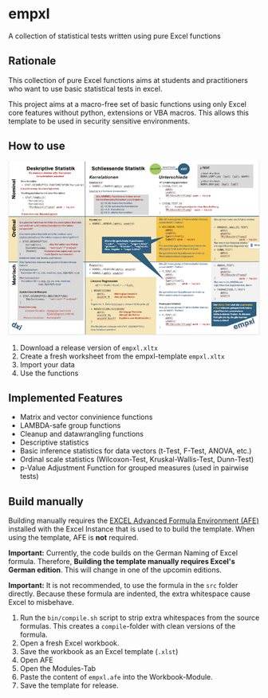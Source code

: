# empxl 

A collection of statistical tests written using pure Excel functions

## Rationale

This collection of pure Excel functions aims at students and practitioners who want to use basic statistical tests in excel.

This project aims at a macro-free set of basic functions using only Excel core features without python, extensions or VBA macros.
This allows this template to be used in security sensitive environments.


## How to use

[![German Cheat Sheet](empxl_sheet_mini.png)](cheat_sheet_DE.pdf)

1. Download a release version of `empxl.xltx`
2. Create a fresh worksheet from the empxl-template `empxl.xltx`
3. Import your data
4. Use the functions

## Implemented Features

- Matrix and vector convinience functions 
- LAMBDA-safe group functions
- Cleanup and datawrangling functions
- Descriptive statistics
- Basic inference statistics for data vectors (t-Test, F-Test, ANOVA, etc.)
- Ordinal scale statistics (Wilcoxon-Test, Kruskal-Wallis-Test, Dunn-Test)
- p-Value Adjustment Function for grouped measures (used in pairwise tests)

## Build manually 

Building manually requires the [EXCEL Advanced Formula Environment (AFE)](https://www.microsoft.com/en-us/garage/blog/2022/03/a-new-way-to-author-and-share-excel-named-formulas-advanced-formula-environment-a-microsoft-garage-project/) installed with the Excel Instance that is used to to build the template. When using the template, AFE is **not** required.

**Important:** Currently, the code builds on the German Naming of Excel formula. Therefore, **Building the template manually requires Excel's German edition**. This will change in one of the upcomin editions.

**Important:** It is not recommended, to use the formula in the `src` folder directly. Because these formula are indented, the extra whitespace cause Excel to misbehave.

1. Run the `bin/compile.sh` script to strip extra whitespaces from the source formulas. This creates a `compile`-folder with clean versions of the formula.
2. Open a fresh Excel workbook. 
3. Save the workbook as an Excel template (`.xlst`)
4. Open AFE
5. Open the Modules-Tab
6. Paste the content of `empxl.afe` into the Workbook-Module. 
7. Save the template for release. 
